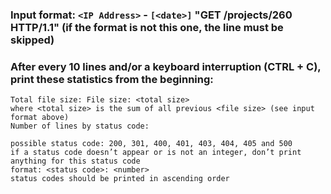 ### Input format: `<IP Address>` - `[<date>]` "GET /projects/260 HTTP/1.1" <status code> <file size> (if the format is not this one, the line must be skipped)

### After every 10 lines and/or a keyboard interruption (CTRL + C), print these statistics from the beginning:

    Total file size: File size: <total size>
    where <total size> is the sum of all previous <file size> (see input format above)
    Number of lines by status code:

    possible status code: 200, 301, 400, 401, 403, 404, 405 and 500
    if a status code doesn’t appear or is not an integer, don’t print anything for this status code
    format: <status code>: <number>
    status codes should be printed in ascending order

